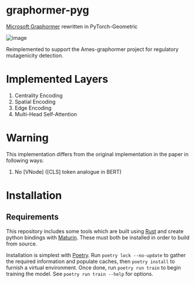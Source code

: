 # graphormer-pyg
[Microsoft Graphormer](https://github.com/microsoft/Graphormer) rewritten in PyTorch-Geometric

![image](https://github.com/leffff/graphormer-pyg/assets/57654885/34c1626e-aa71-4f2a-a12c-0d5900d32cbf)

Reimplemented to support the Ames-graphormer project for regulatory mutagenicity detection.

# Implemented Layers
1. Centrality Encoding
2. Spatial Encoding
3. Edge Encoding
4. Multi-Head Self-Attention

# Warning
This implementation differs from the original implementation in the paper in following ways:
1. No [VNode] ([CLS] token analogue in BERT)

# Installation
## Requirements
This repository includes some tools which are built using [Rust](https://www.rust-lang.org/) and create python bindings with [Maturin](https://github.com/PyO3/maturin).  These must both be installed in order to build from source.

Installation is simplest with [Poetry](https://python-poetry.org/docs/). Run `poetry lock --no-update` to gather the required information and populate caches, then `poetry install` to furnish a virtual environment.  Once done, run `poetry run train` to begin training the model.  See `poetry run train --help` for options.
